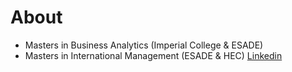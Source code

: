 # About

- Masters in Business Analytics (Imperial College & ESADE)   
- Masters in International Management (ESADE & HEC) [Linkedin]([https://www.linkedin.com/in/leonardo-de-castro-388b571a/)

